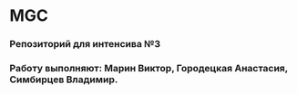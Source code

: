 # MGC
### Репозиторий для интенсива №3
### Работу выполняют: Марин Виктор, Городецкая Анастасия, Симбирцев Владимир.
